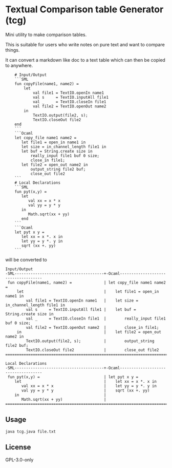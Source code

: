 # Textual Comparison table Generator (tcg)

Mini utility to make comparison tables.

This is suitable for users who write notes on pure text and want to compare things.

It can convert a markdown like doc to a text table which can then be copied to anywhere.

```text
    # Input/Output
    ```SML
    fun copyFile(name1, name2) =
        let
            val file1 = TextIO.openIn name1
            val s     = TextIO.inputAll file1
            val _     = TextIO.closeIn file1
            val file2 = TextIO.openOut name2
        in
            TextIO.output(file2, s);
            TextIO.closeOut file2
    end
    ```
    ```Ocaml
    let copy_file name1 name2 =
       let file1 = open_in name1 in
       let size = in_channel_length file1 in
       let buf = String.create size in
           really_input file1 buf 0 size;
           close_in file1;
       let file2 = open_out name2 in
           output_string file2 buf;
           close_out file2
    ```
    # Local Declarations
    ```SML
    fun pyt(x,y) =
       let
          val xx = x * x
          val yy = y * y
       in
          Math.sqrt(xx + yy)
       end
    ```
    ```Ocaml
    let pyt x y =
       let xx = x *. x in
       let yy = y *. y in
       sqrt (xx +. yy)
    ```
```

will be converted to

```text
Input/Output
-SML---------------------------------------+-Ocaml------------------------------------
 fun copyFile(name1, name2) =              | let copy_file name1 name2 =               
     let                                   |    let file1 = open_in name1 in           
         val file1 = TextIO.openIn name1   |    let size = in_channel_length file1 in  
         val s     = TextIO.inputAll file1 |    let buf = String.create size in        
         val _     = TextIO.closeIn file1  |        really_input file1 buf 0 size;     
         val file2 = TextIO.openOut name2  |        close_in file1;                    
     in                                    |    let file2 = open_out name2 in          
         TextIO.output(file2, s);          |        output_string file2 buf;           
         TextIO.closeOut file2             |        close_out file2                    
======================================================================================

Local Declarations
-SML---------------------------------------+-Ocaml------------------------------------
 fun pyt(x,y) =                            | let pyt x y =                             
    let                                    |    let xx = x *. x in                     
       val xx = x * x                      |    let yy = y *. y in                     
       val yy = y * y                      |    sqrt (xx +. yy)                        
    in                                     |                                           
       Math.sqrt(xx + yy)                  |                                           
======================================================================================
```

## Usage

```
java tcg.java file.txt
```

## License

GPL-3.0-only